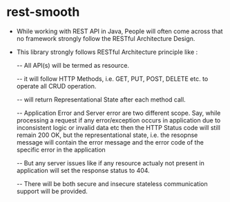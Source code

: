 # rest-smooth

- While working with REST API in Java, People will often come across that no framework strongly follow the RESTful Architecture Design.
- This library strongly follows RESTful Architecture principle like :

    -- All API(s) will be termed as resource.

    -- it will follow HTTP Methods, i.e. GET, PUT, POST, DELETE etc. to operate all CRUD operation.

    -- will return Representational State after each method call.

    -- Application Error and Server error are two different scope. Say, while processing a request if any error/exception occurs in application due to inconsistent logic or invalid data etc then the HTTP Status code will still remain 200 OK, but the representational state, i.e. the resopnse message will contain the error message and the error code of the specific error in the application

    -- But any server issues like if any resource actualy not present in application will set the response status to 404.

    -- There will be both secure and insecure stateless communication support will be provided.
